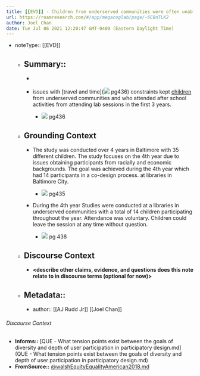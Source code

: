 ```yaml
---
title: [[EVD]] - Children from underserved communities were often unable to attend in-lab PD sessions due to travel and time constraints - [[@walshEquityEqualityAmerican2018]]
url: https://roamresearch.com/#/app/megacoglab/page/-6C8nTLK2
author: Joel Chan
date: Tue Jul 06 2021 12:20:47 GMT-0400 (Eastern Daylight Time)
---
```


- noteType:: [[EVD]]

    - ## Summary::

        - __<summarize the result in a bit more detail here>__

        - issues with [travel and time](![](https://firebasestorage.googleapis.com/v0/b/firescript-577a2.appspot.com/o/imgs%2Fapp%2Fmegacoglab%2F0siQxOB242.png?alt=media&token=89d74f9d-bd1d-48fd-87ed-8c69ac3b4cd5) pg436) constraints kept [children](((jKDV9geaV))) from underserved communities and who attended after school activities from attending lab sessions in the first 3 years.

            - ![](https://firebasestorage.googleapis.com/v0/b/firescript-577a2.appspot.com/o/imgs%2Fapp%2Fmegacoglab%2F0siQxOB242.png?alt=media&token=89d74f9d-bd1d-48fd-87ed-8c69ac3b4cd5) pg436

    - ## **Grounding Context**

        - The study was conducted over 4 years in Baltimore with 35 different children. The study focuses on the 4th year due to issues obtaining participants from racially and economic backgrounds. The goal was achieved during the 4th year which had 14 participants in a co-design process. at libraries in Baltimore City.

            - ![](https://firebasestorage.googleapis.com/v0/b/firescript-577a2.appspot.com/o/imgs%2Fapp%2Fmegacoglab%2FYG9Hv5P0UA.png?alt=media&token=0f6da7e8-8534-4206-a242-6a0b61be6643)  pg435

        - During the 4th year Studies were conducted at a libraries in underserved communities with a total of 14 children participating throughout the year. Attendance was voluntary. Children could leave the session at any time without question.

            - ![](https://firebasestorage.googleapis.com/v0/b/firescript-577a2.appspot.com/o/imgs%2Fapp%2Fmegacoglab%2FtE70UheBHe.png?alt=media&token=1da6ae1d-d74b-4034-857a-aff5a0914ac2) pg 438

    - ## **Discourse Context**

        - __<describe other claims, evidence, and questions does this note relate to in discourse terms (optional for now)>__

    - ## Metadata::

        - author:: [[AJ Rudd Jr]] [[Joel Chan]]

###### Discourse Context

- **Informs::** [QUE - What tension points exist between the goals of diversity and depth of user participation in participatory design.md](QUE - What tension points exist between the goals of diversity and depth of user participation in participatory design.md)
- **FromSource::** [@walshEquityEqualityAmerican2018.md](@walshEquityEqualityAmerican2018.md)

